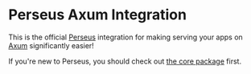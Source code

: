 # Perseus Axum Integration

This is the official [Perseus](https://github.com/framesurge/perseus) integration for making serving your apps on [Axum](https://docs.rs/axum) significantly easier!

If you're new to Perseus, you should check out [the core package](https://github.com/framesurge/perseus) first.
